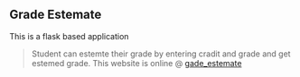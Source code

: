 ## Grade Estemate
This is a flask based application 

>Student can estemte their grade by entering cradit and grade and get estemed grade.
>This website is online @ [gade_estemate](http://grade.pythonanywhere.com/)
